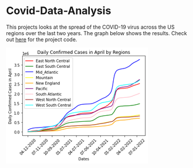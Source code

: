 # Covid-Data-Analysis

This projects looks at the spread of the COVID-19 virus across the US regions over the last two years. The graph below shows the results. Check out [here](Covid_19_Final_Project_2022.ipynb) for the project code.

![](Covid19.png)
